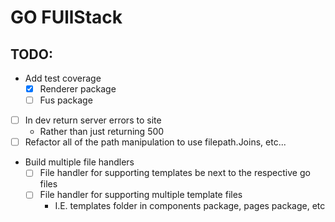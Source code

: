 # GO FUllStack

## TODO: 
- Add test coverage
  - [x] Renderer package
  - [ ] Fus package
- [ ] In dev return server errors to site
  - Rather than just returning 500
- [ ] Refactor all of the path manipulation to use filepath.Joins, etc...
- Build multiple file handlers
  - [ ] File handler for supporting templates be next to the respective go files
  - [ ] File handler for supporting multiple template files
    - I.E. templates folder in components package, pages package, etc
